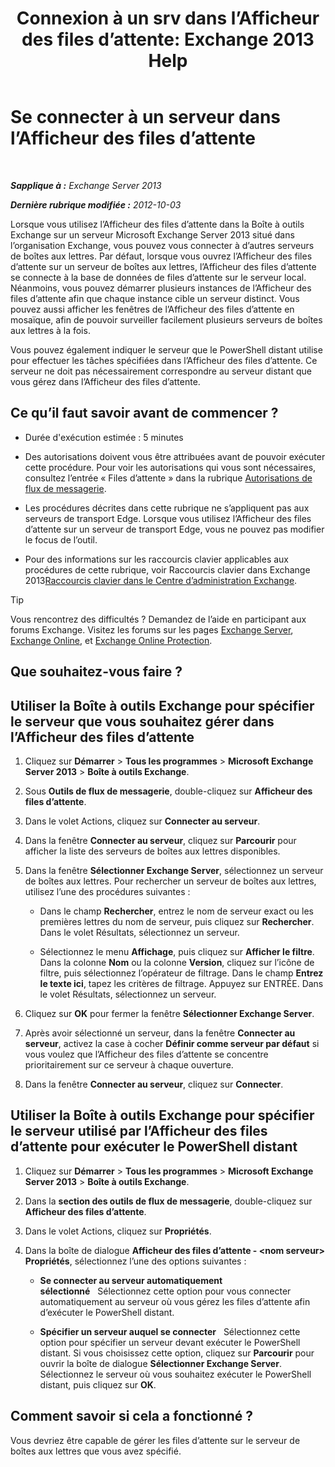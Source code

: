 ﻿---
title: 'Connexion à un srv dans l’Afficheur des files d’attente: Exchange 2013 Help'
TOCTitle: Se connecter à un serveur dans l’Afficheur des files d’attente
ms:assetid: 6c1ad574-9ab5-4dcc-9398-ec10eca4fd11
ms:mtpsurl: https://technet.microsoft.com/fr-fr/library/Aa998669(v=EXCHG.150)
ms:contentKeyID: 50478383
ms.date: 04/24/2018
mtps_version: v=EXCHG.150
ms.translationtype: HT
---

# Se connecter à un serveur dans l’Afficheur des files d’attente

 

_**Sapplique à :** Exchange Server 2013_

_**Dernière rubrique modifiée :** 2012-10-03_

Lorsque vous utilisez l’Afficheur des files d’attente dans la Boîte à outils Exchange sur un serveur Microsoft Exchange Server 2013 situé dans l’organisation Exchange, vous pouvez vous connecter à d’autres serveurs de boîtes aux lettres. Par défaut, lorsque vous ouvrez l’Afficheur des files d’attente sur un serveur de boîtes aux lettres, l’Afficheur des files d’attente se connecte à la base de données de files d’attente sur le serveur local. Néanmoins, vous pouvez démarrer plusieurs instances de l’Afficheur des files d’attente afin que chaque instance cible un serveur distinct. Vous pouvez aussi afficher les fenêtres de l’Afficheur des files d’attente en mosaïque, afin de pouvoir surveiller facilement plusieurs serveurs de boîtes aux lettres à la fois.

Vous pouvez également indiquer le serveur que le PowerShell distant utilise pour effectuer les tâches spécifiées dans l’Afficheur des files d’attente. Ce serveur ne doit pas nécessairement correspondre au serveur distant que vous gérez dans l’Afficheur des files d’attente.

## Ce qu’il faut savoir avant de commencer ?

  - Durée d'exécution estimée : 5 minutes

  - Des autorisations doivent vous être attribuées avant de pouvoir exécuter cette procédure. Pour voir les autorisations qui vous sont nécessaires, consultez l’entrée « Files d’attente » dans la rubrique [Autorisations de flux de messagerie](mail-flow-permissions-exchange-2013-help.md).

  - Les procédures décrites dans cette rubrique ne s’appliquent pas aux serveurs de transport Edge. Lorsque vous utilisez l’Afficheur des files d’attente sur un serveur de transport Edge, vous ne pouvez pas modifier le focus de l’outil.

  - Pour des informations sur les raccourcis clavier applicables aux procédures de cette rubrique, voir Raccourcis clavier dans Exchange 2013[Raccourcis clavier dans le Centre d’administration Exchange](keyboard-shortcuts-in-the-exchange-admin-center-exchange-online-protection-help.md).

> [!TIP]
> Vous rencontrez des difficultés ? Demandez de l’aide en participant aux forums Exchange. Visitez les forums sur les pages <a href="https://go.microsoft.com/fwlink/p/?linkid=60612">Exchange Server</a>, <a href="https://go.microsoft.com/fwlink/p/?linkid=267542">Exchange Online</a>, et <a href="https://go.microsoft.com/fwlink/p/?linkid=285351">Exchange Online Protection</a>.


## Que souhaitez-vous faire ?

## Utiliser la Boîte à outils Exchange pour spécifier le serveur que vous souhaitez gérer dans l’Afficheur des files d’attente

1.  Cliquez sur **Démarrer** \> **Tous les programmes** \> **Microsoft Exchange Server 2013** \> **Boîte à outils Exchange**.

2.  Sous **Outils de flux de messagerie**, double-cliquez sur **Afficheur des files d’attente**.

3.  Dans le volet Actions, cliquez sur **Connecter au serveur**.

4.  Dans la fenêtre **Connecter au serveur**, cliquez sur **Parcourir** pour afficher la liste des serveurs de boîtes aux lettres disponibles.

5.  Dans la fenêtre **Sélectionner Exchange Server**, sélectionnez un serveur de boîtes aux lettres. Pour rechercher un serveur de boîtes aux lettres, utilisez l’une des procédures suivantes :
    
      - Dans le champ **Rechercher**, entrez le nom de serveur exact ou les premières lettres du nom de serveur, puis cliquez sur **Rechercher**. Dans le volet Résultats, sélectionnez un serveur.
    
      - Sélectionnez le menu **Affichage**, puis cliquez sur **Afficher le filtre**. Dans la colonne **Nom** ou la colonne **Version**, cliquez sur l’icône de filtre, puis sélectionnez l’opérateur de filtrage. Dans le champ **Entrez le texte ici**, tapez les critères de filtrage. Appuyez sur ENTRÉE. Dans le volet Résultats, sélectionnez un serveur.

6.  Cliquez sur **OK** pour fermer la fenêtre **Sélectionner Exchange Server**.

7.  Après avoir sélectionné un serveur, dans la fenêtre **Connecter au serveur**, activez la case à cocher **Définir comme serveur par défaut** si vous voulez que l’Afficheur des files d’attente se concentre prioritairement sur ce serveur à chaque ouverture.

8.  Dans la fenêtre **Connecter au serveur**, cliquez sur **Connecter**.

## Utiliser la Boîte à outils Exchange pour spécifier le serveur utilisé par l’Afficheur des files d’attente pour exécuter le PowerShell distant

1.  Cliquez sur **Démarrer** \> **Tous les programmes** \> **Microsoft Exchange Server 2013** \> **Boîte à outils Exchange**.

2.  Dans la **section des outils de flux de messagerie**, double-cliquez sur **Afficheur des files d’attente**.

3.  Dans le volet Actions, cliquez sur **Propriétés**.

4.  Dans la boîte de dialogue **Afficheur des files d’attente - \<nom serveur\> Propriétés**, sélectionnez l’une des options suivantes :
    
      - **Se connecter au serveur automatiquement sélectionné**   Sélectionnez cette option pour vous connecter automatiquement au serveur où vous gérez les files d’attente afin d’exécuter le PowerShell distant.
    
      - **Spécifier un serveur auquel se connecter**   Sélectionnez cette option pour spécifier un serveur devant exécuter le PowerShell distant. Si vous choisissez cette option, cliquez sur **Parcourir** pour ouvrir la boîte de dialogue **Sélectionner Exchange Server**. Sélectionnez le serveur où vous souhaitez exécuter le PowerShell distant, puis cliquez sur **OK**.

## Comment savoir si cela a fonctionné ?

Vous devriez être capable de gérer les files d’attente sur le serveur de boîtes aux lettres que vous avez spécifié.

